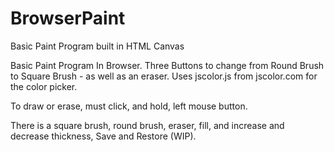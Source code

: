 # BrowserPaint
Basic Paint Program built in HTML Canvas

Basic Paint Program In Browser.
Three Buttons to change from Round Brush to Square Brush - as well as an eraser.
Uses jscolor.js from jscolor.com for the color picker. 

To draw or erase, must click, and hold, left mouse button.

There is a square brush, round brush, eraser, fill, and increase and decrease thickness, Save and Restore (WIP).



